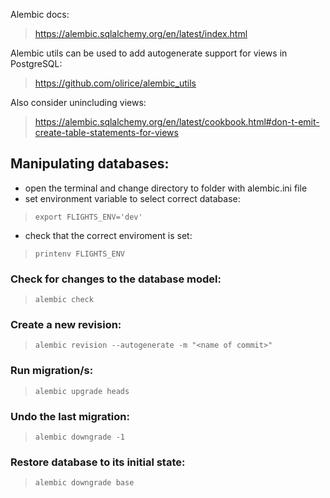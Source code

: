 Alembic docs:
> https://alembic.sqlalchemy.org/en/latest/index.html

Alembic utils can be used to add autogenerate support for views in PostgreSQL:
> https://github.com/olirice/alembic_utils

Also consider unincluding views:
> https://alembic.sqlalchemy.org/en/latest/cookbook.html#don-t-emit-create-table-statements-for-views


## Manipulating databases:

- open the terminal and change directory to folder with alembic.ini file
- set environment variable to select correct database:

> `export FLIGHTS_ENV='dev'`

- check that the correct enviroment is set:

> `printenv FLIGHTS_ENV`

### Check for changes to the database model:

> `alembic check`

### Create a new revision:

> `alembic revision --autogenerate -m "<name of commit>"`

### Run migration/s:

> `alembic upgrade heads`

### Undo the last migration:

> `alembic downgrade -1`

### Restore database to its initial state:

> `alembic downgrade base`